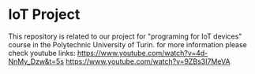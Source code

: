 # IoT Project
This repository is related to our project for "programing for IoT devices" course in the Polytechnic University of Turin.
for more information please check youtube links:
https://www.youtube.com/watch?v=4d-NnMy_Dzw&t=5s
https://www.youtube.com/watch?v=9ZBs3I7MeVA
